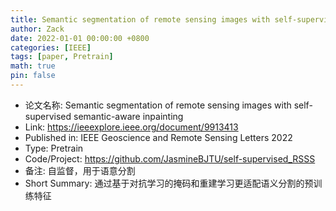 ```yaml
---
title: Semantic segmentation of remote sensing images with self-supervised semantic-aware inpainting
author: Zack
date: 2022-01-01 00:00:00 +0800
categories: [IEEE]
tags: [paper, Pretrain]
math: true
pin: false
---
```

- 论文名称: Semantic segmentation of remote sensing images with self-supervised semantic-aware inpainting
- Link: https://ieeexplore.ieee.org/document/9913413
- Published in: IEEE Geoscience and Remote Sensing Letters 2022
- Type: Pretrain
- Code/Project: https://github.com/JasmineBJTU/self-supervised_RSSS
- 备注: 自监督，用于语意分割
- Short Summary: 通过基于对抗学习的掩码和重建学习更适配语义分割的预训练特征
